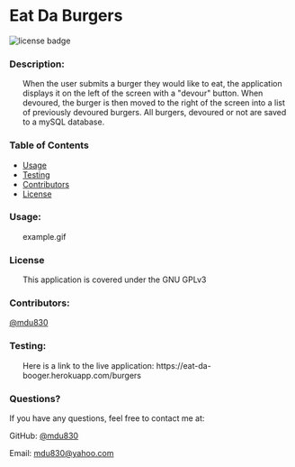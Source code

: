 
# Eat Da Burgers

![license badge](https://img.shields.io/github/license/mdu830/eat-da-burger?color=green)

### Description: 

<ul>
    When the user submits a burger they would like to eat, the application displays it on the left of the screen with a "devour" button. When devoured, the burger is then moved to the right of the screen into a list of previously devoured burgers. All burgers, devoured or not are saved to a mySQL database.    
</ul>

### Table of Contents
* [Usage](#usage)
* [Testing](#testing)
* [Contributors](#contributors)
* [License](#License)

### Usage:
<ul>
    example.gif
</ul>

### License
<ul>
    This application is covered under the GNU GPLv3
</ul>

### Contributors:

[@mdu830](https://api.github.com/users/mdu830)

### Testing:
<ul>
    Here is a link to the live application: https://eat-da-booger.herokuapp.com/burgers
</ul>

### Questions?

If you have any questions, feel free to contact me at:

GitHub: [@mdu830](https://api.github.com/users/mdu830)

Email: mdu830@yahoo.com
